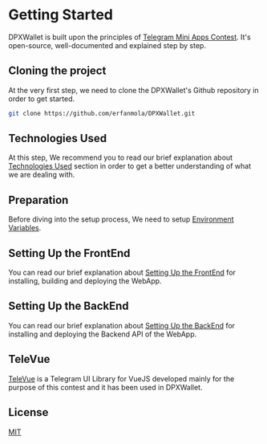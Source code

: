 # Getting Started

DPXWallet is built upon the principles of [Telegram Mini Apps Contest](https://t.me/contest/327). It's open-source, well-documented and explained step by step. 

## Cloning the project

At the very first step, we need to clone the DPXWallet's Github repository in order to get started.

```bash
git clone https://github.com/erfanmola/DPXWallet.git
```

## Technologies Used

At this step, We recommend you to read our brief explanation about [Technologies Used](/technologies-used) section in order to get a better understanding of what we are dealing with.

## Preparation

Before diving into the setup process, We need to setup [Environment Variables](/environment-variables).

## Setting Up the FrontEnd
You can read our brief explanation about [Setting Up the FrontEnd](/setting-up-frontend) for installing, building and deploying the WebApp.

## Setting Up the BackEnd
You can read our brief explanation about [Setting Up the BackEnd](/setting-up-backend) for installing and deploying the Backend API of the WebApp.

## TeleVue

[TeleVue](https://github.com/erfanmola/TeleVue) is a Telegram UI Library for VueJS developed mainly for the purpose of this contest and it has been used in DPXWallet.  

## License
[MIT](https://github.com/erfanmola/DPXWallet/blob/master/LICENSE)